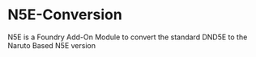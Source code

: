 # N5E-Conversion
N5E is a Foundry Add-On Module to convert the standard DND5E to the Naruto Based N5E version

